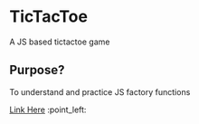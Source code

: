 <h1>TicTacToe</h1>
<p>A JS based tictactoe game</p>
<h2>Purpose?</h2>
<p>To understand and practice JS factory functions</p>
<a href="sameedbaqai94.github.io/odin-tictactoe/">Link Here</a> :point_left:
